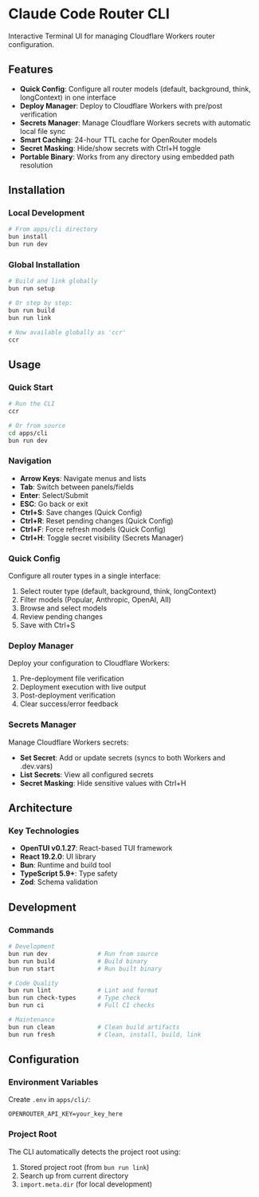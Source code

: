 # Claude Code Router CLI

Interactive Terminal UI for managing Cloudflare Workers router configuration.

## Features

- **Quick Config**: Configure all router models (default, background, think, longContext) in one interface
- **Deploy Manager**: Deploy to Cloudflare Workers with pre/post verification
- **Secrets Manager**: Manage Cloudflare Workers secrets with automatic local file sync
- **Smart Caching**: 24-hour TTL cache for OpenRouter models
- **Secret Masking**: Hide/show secrets with Ctrl+H toggle
- **Portable Binary**: Works from any directory using embedded path resolution

## Installation

### Local Development

```bash
# From apps/cli directory
bun install
bun run dev
```

### Global Installation

```bash
# Build and link globally
bun run setup

# Or step by step:
bun run build
bun run link

# Now available globally as 'ccr'
ccr
```

## Usage

### Quick Start

```bash
# Run the CLI
ccr

# Or from source
cd apps/cli
bun run dev
```

### Navigation

- **Arrow Keys**: Navigate menus and lists
- **Tab**: Switch between panels/fields
- **Enter**: Select/Submit
- **ESC**: Go back or exit
- **Ctrl+S**: Save changes (Quick Config)
- **Ctrl+R**: Reset pending changes (Quick Config)
- **Ctrl+F**: Force refresh models (Quick Config)
- **Ctrl+H**: Toggle secret visibility (Secrets Manager)

### Quick Config

Configure all router types in a single interface:

1. Select router type (default, background, think, longContext)
2. Filter models (Popular, Anthropic, OpenAI, All)
3. Browse and select models
4. Review pending changes
5. Save with Ctrl+S

### Deploy Manager

Deploy your configuration to Cloudflare Workers:

1. Pre-deployment file verification
2. Deployment execution with live output
3. Post-deployment verification
4. Clear success/error feedback

### Secrets Manager

Manage Cloudflare Workers secrets:

- **Set Secret**: Add or update secrets (syncs to both Workers and .dev.vars)
- **List Secrets**: View all configured secrets
- **Secret Masking**: Hide sensitive values with Ctrl+H

## Architecture

### Key Technologies

- **OpenTUI v0.1.27**: React-based TUI framework
- **React 19.2.0**: UI library
- **Bun**: Runtime and build tool
- **TypeScript 5.9+**: Type safety
- **Zod**: Schema validation

## Development

### Commands

```bash
# Development
bun run dev              # Run from source
bun run build            # Build binary
bun run start            # Run built binary

# Code Quality
bun run lint             # Lint and format
bun run check-types      # Type check
bun run ci               # Full CI checks

# Maintenance
bun run clean            # Clean build artifacts
bun run fresh            # Clean, install, build, link
```

## Configuration

### Environment Variables

Create `.env` in `apps/cli/`:

```env
OPENROUTER_API_KEY=your_key_here
```

### Project Root

The CLI automatically detects the project root using:

1. Stored project root (from `bun run link`)
2. Search up from current directory
3. `import.meta.dir` (for local development)
